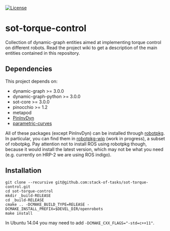 [![License](https://img.shields.io/badge/License-BSD%202--Clause-orange.svg)](https://opensource.org/licenses/BSD-2-Clause)
# sot-torque-control

Collection of dynamic-graph entities aimed at implementing torque control on different robots.
Read the project wiki to get a description of the main entities contained in this repository.

## Dependencies
This project depends on:
* dynamic-graph >= 3.0.0
* dynamic-graph-python >= 3.0.0
* sot-core >= 3.0.0
* pinocchio >= 1.2
* metapod
* [PinInvDyn](https://github.com/stack-of-tasks/invdyn)
* [parametric-curves](https://github.com/stack-of-tasks/parametric-curves)

All of these packages (except PinInvDyn) can be installed through [robotpkg](http://robotpkg.openrobots.org/).
In particular, you can find them in [robotpkg-wip](http://robotpkg.openrobots.org/robotpkg-wip.html) (work in progress), a subset of robotpkg.
Pay attention not to install ROS using robotpkg though, because it would install the latest version, which may not be what you need
(e.g. currently on HRP-2 we are using ROS indigo).

## Installation

    git clone --recursive git@github.com:stack-of-tasks/sot-torque-control.git
    cd sot-torque-control
    mkdir _build-RELEASE
    cd _build-RELEASE
    cmake .. -DCMAKE_BUILD_TYPE=RELEASE -DCMAKE_INSTALL_PREFIX=$DEVEL_DIR/openrobots
    make install
    
In Ubuntu 14.04 you may need to add `-DCMAKE_CXX_FLAGS="-std=c++11"`.
